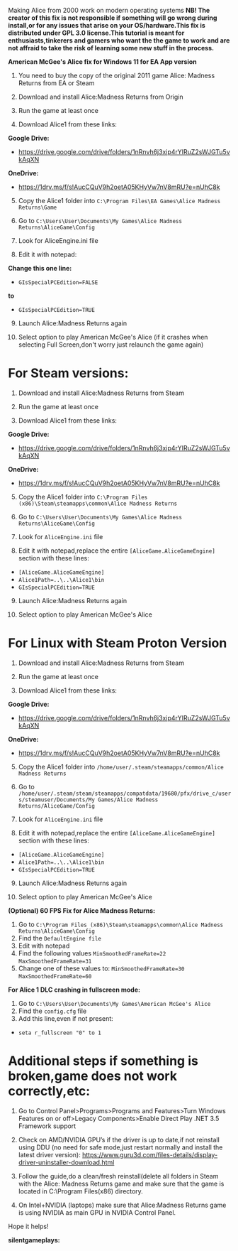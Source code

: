Making Alice from 2000 work on modern operating systems
**NB! The creator of this fix is not responsible if something will go wrong during install,or for any issues that arise on your OS/hardware.This fix is distributed under GPL 3.0 license.This tutorial is meant for enthusiasts,tinkerers and gamers who want the the game to work and are not affraid to take the risk of learning some new stuff in the process.**

**American McGee's Alice fix for Windows 11 for EA App version**  

1. You need to buy the copy of the original 2011 game Alice: Madness Returns from EA or Steam

2. Download and install Alice:Madness Returns from Origin

3. Run the game at least once

4. Download Alice1 from these links: 

**Google Drive:**
* https://drive.google.com/drive/folders/1nRnvh6j3xip4rYIRuZ2sWJGTu5vkAqXN

**OneDrive:**
* https://1drv.ms/f/s!AucCQuV9h2oetA05KHyVw7nV8mRU?e=nUhC8k

5. Copy the Alice1 folder into ``C:\Program Files\EA Games\Alice Madness Returns\Game``

6. Go to ``C:\Users\User\Documents\My Games\Alice Madness Returns\AliceGame\Config``

7. Look for AliceEngine.ini file

8. Edit it with notepad:

**Change this one line:** 

* ``GIsSpecialPCEdition=FALSE``

**to**

* ``GIsSpecialPCEdition=TRUE``

9. Launch Alice:Madness Returns again

10. Select option to play American McGee's Alice (if it crashes when selecting Full Screen,don't worry just relaunch the game again)

# For Steam versions:
1. Download and install Alice:Madness Returns from Steam

3. Run the game at least once

4. Download Alice1 from these links: 

**Google Drive:**
* https://drive.google.com/drive/folders/1nRnvh6j3xip4rYIRuZ2sWJGTu5vkAqXN

**OneDrive:**
* https://1drv.ms/f/s!AucCQuV9h2oetA05KHyVw7nV8mRU?e=nUhC8k

5. Copy the Alice1 folder into ``C:\Program Files (x86)\Steam\steamapps\common\Alice Madness Returns``

6. Go to ``C:\Users\User\Documents\My Games\Alice Madness Returns\AliceGame\Config``

7. Look for ``AliceEngine.ini`` file

8. Edit it with notepad,replace the entire ``[AliceGame.AliceGameEngine]`` section with these lines:


* ``[AliceGame.AliceGameEngine]``
* ``Alice1Path=..\..\Alice1\bin``
* ``GIsSpecialPCEdition=TRUE``


9. Launch Alice:Madness Returns again

10. Select option to play American McGee's Alice

# For Linux with Steam Proton Version
1. Download and install Alice:Madness Returns from Steam

3. Run the game at least once

4. Download Alice1 from these links: 

**Google Drive:**
* https://drive.google.com/drive/folders/1nRnvh6j3xip4rYIRuZ2sWJGTu5vkAqXN

**OneDrive:**
* https://1drv.ms/f/s!AucCQuV9h2oetA05KHyVw7nV8mRU?e=nUhC8k

5. Copy the Alice1 folder into ``/home/user/.steam/steamapps/common/Alice Madness Returns``

6. Go to ``/home/user/.steam/steam/steamapps/compatdata/19680/pfx/drive_c/users/steamuser/Documents/My Games/Alice Madness Returns/AliceGame/Config``

7. Look for ``AliceEngine.ini`` file

8. Edit it with notepad,replace the entire ``[AliceGame.AliceGameEngine]`` section with these lines:

* ``[AliceGame.AliceGameEngine]``
* ``Alice1Path=..\..\Alice1\bin``
* ``GIsSpecialPCEdition=TRUE``

9. Launch Alice:Madness Returns again

10. Select option to play American McGee's Alice


**(Optional) 60 FPS Fix for Alice Madness Returns:**
1. Go to ``C:\Program Files (x86)\Steam\steamapps\common\Alice Madness Returns\AliceGame\Config``
2. Find the ``DefaultEngine file``
3. Edit with notepad
4. Find the following values
``MinSmoothedFrameRate=22``
``MaxSmoothedFrameRate=31``
5. Change one of these values to: 
``MinSmoothedFrameRate=30``
``MaxSmoothedFrameRate=60``

**For Alice 1 DLC crashing in fullscreen mode:**
1. Go to ``C:\Users\User\Documents\My Games\American McGee's Alice``
2. Find the ``config.cfg`` file 
3. Add this line,even if not present:
* ``seta r_fullscreen "0" to 1``

# Additional steps if something is broken,game does not work correctly,etc:

1. Go to Control Panel>Programs>Programs and Features>Turn Windows Features on or off>Legacy Components>Enable Direct Play .NET 3.5 Framework support

2. Check on AMD/NVIDIA GPU’s if the driver is up to date,if not reinstall using DDU
(no need for safe mode,just restart normally and install the latest driver version):
https://www.guru3d.com/files-details/display-driver-uninstaller-download.html

3. Follow the guide,do a clean/fresh reinstall(delete all folders in Steam with the Alice: Madness Returns game and make sure that the game is located in C:\Program Files(x86) directory.

4. On Intel+NVIDIA (laptops) make sure that Alice:Madness Returns game is using NVIDIA as main GPU in NVIDIA Control Panel. 

Hope it helps!

**silentgameplays:**
